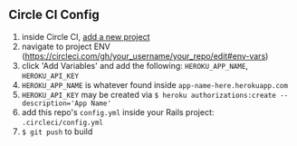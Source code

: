 ## Circle CI Config

1. inside Circle CI, [add a new project](https://circleci.com/add-projects)
2. navigate to project ENV (https://circleci.com/gh/your_username/your_repo/edit#env-vars)
3. click 'Add Variables' and add the following: `HEROKU_APP_NAME`, `HEROKU_API_KEY`
4. `HEROKU_APP_NAME` is whatever found inside `app-name-here.herokuapp.com`
5. `HEROKU_API_KEY` may be created via `$ heroku authorizations:create --description='App Name'`
6. add this repo's `config.yml` inside your Rails project: `.circleci/config.yml`
7. `$ git push` to build
